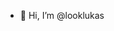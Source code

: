- 👋 Hi, I’m @looklukas

<!---
looklukas/looklukas is a ✨ special ✨ repository because its `README.md` (this file) appears on your GitHub profile.
You can click the Preview link to take a look at your changes.
--->
